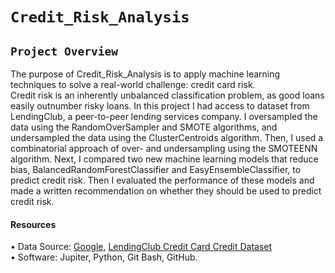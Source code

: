 # ` Credit_Risk_Analysis `

## `Project Overview ` <br/>
The purpose of Credit_Risk_Analysis is to apply machine learning techniques to solve a real-world challenge: credit card risk.  <br/>
Credit risk is an inherently unbalanced classification problem, as good loans easily outnumber risky loans. 
In this project I had  access to dataset from LendingClub, a peer-to-peer lending services company. I  oversampled the data using the RandomOverSampler and SMOTE algorithms, and undersampled the data using the ClusterCentroids algorithm. Then, I used a combinatorial approach of over- and undersampling using the SMOTEENN algorithm. Next, I compared two new machine learning models that reduce bias, BalancedRandomForestClassifier and EasyEnsembleClassifier, to predict credit risk. Then I  evaluated the performance of these models and made a written recommendation on whether they should be used to predict credit risk. <br/>


#### Resources <br/>
• Data Source: [Google](https://www.google.com/), [LendingClub Credit Card Credit Dataset](https://github.com/Valeriia161/Credit_Risk_Analysis/blob/main/LoanStats_2019Q1.zip) <br/> 
• Software: Jupiter, Python, Git Bash, GitHub. <br/>
